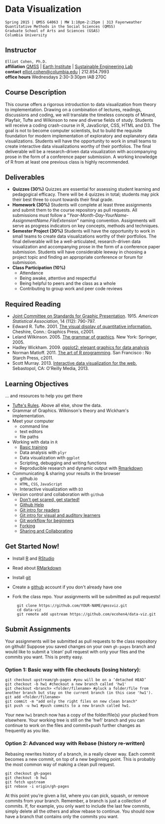 # Data Visualization
	Spring 2015 | QMSS G4063 | MW 1:10pm-2:25pm | 313 Fayerweather  
	Quantitative Methods in the Social Sciences (QMSS)  
	Graduate School of Arts and Sciences (GSAS) 
	Columbia University

## Instructor
`Elliot Cohen, Ph.D.`  
**affiliation**  [QMSS](http://qmss.columbia.edu/faculty-and-staff/) | [Earth Institute](http://www.earth.columbia.edu/articles/view/58) | [Sustainable Engineering Lab](http://sel.columbia.edu/about/)  
**contact**  elliot.cohen@columbia.edu | 212.854.7993  
**office hours**  Wednesdays 2:30-3:30pm IAB 270C

## Course Description   
This course offers a rigorous introduction to data visualization from theory to implementation. Drawing on a combination of lectures, readings, discussions and coding, we will translate the timeless concepts of Minard, Playfair, Tufte and Wilkinson to new and diverse fields of study. Students will receive a coding crash-course in R, JavaScript, CSS, HTML and D3. The goal is not to become computer scientists, but to build the requisite foundation for modern implementation of exploratory and explanatory data visualizations. Students will have the opportunity to work in small teams to create interactive data visualizations worthy of their portfolios. The final deliverable will be a research-driven data visualization with accompanying prose in the form of a conference paper submission. A working knowledge of R from at least one previous class is highly recommended.  

## Deliverables
- **Quizzes (30%)** 
Quizzes are essential for assessing student learning and pedagogical efficacy. There will be 4 quizzes in total; students may pick their best three to count towards their final grade.
- **Homework (30%)**
Students will complete at least three assignments and submit them to the course repository as pull requests. All submissions must follow a "*Year-Month-Day-YourName-AssignmentName.FileExtension*" naming convention. Assignments will serve as progress indicators on key concepts, methods and techniques.
- **Semester Project (30%)**
Students will have the opportunity to work in small teams to create data visualizations worthy of their portfolios. The final deliverable will be a well-articulated, research-driven data visualization and accompanying prose in the form of a conference paper submission. Students will have considerable leeway in choosing a project topic and finding an appropriate conference or forum for submission.
- **Class Participation (10%)**
	- Attendance
	- Being awake, attentive and respectful
	- Being helpful to peers and the class as a whole
	- Contributing to group work and peer code reviews


## Required Reading

* [Joint Committee on Standards for Graphic Presentation](http://www.jstor.org/stable/pdfplus/2965153.pdf?&acceptTC=true&jpdConfirm=true&acceptTC=true&acceptTC=true). 1915. _American Statistical Association_, 14 (112): 790-797. 
* Edward R. Tufte. 2001. [The visual display of quantitative 	information.](http://www.amazon.com/The-Visual-Display-Quantitative-Information/dp/0961392142) Cheshire, Conn.: Graphics Press, c2001.
* Leland Wilkinson. 2005. [The grammar of graphics](http://link.springer.com/book/10.1007/0-387-28695-0). New York: 	Springer, 2005.
* Hadley Wickham. 2009. [ggplot2: elegant graphics for data analysis](http://www.bioinformaticslaboratory.nl/twikidata/pub/Education/ComputinginR/ggplot2-book.pdf)
* Norman Matloff. 2011. [The art of R programming](http://www.amazon.com/The-Art-Programming-Statistical-Software/dp/1593273843/ref=pd_sim_b_2?ie=UTF8&refRID=1T2KB926VAHCZJPH02K0). San Francisco : No Starch Press, c2011.
* Scott Murray. 2013. [Interactive data visualization for the web.](http://www.amazon.com/gp/product/1449339735/ref=ox_sc_act_title_4?ie=UTF8&psc=1&smid=AUSV0VS9I8UVB) 	Sebastopol, CA: O'Reilly Media, 2013.

## Learning Objectives
... and resources to help you get there  

* [Tufte's Rules](http://www.sealthreinhold.com/tuftes-rules/rule_four.php). Above all else, show the data.
* Grammar of Graphics. Wilkinson's theory and Wickham's implementation.
* Meet your computer
	* command line
	* text editors
	* file paths 
* Working with data in `R` 
	* [Basic training](http://ecohen4.github.io/data-viz/r/R-tutorial.html)
	* Data analysis with `plyr`
	* Data visualization with `ggplot`
	* Scripting, debugging and writing functions
	* Reproducible research and dynamic output with [Rmarkdown](http://rmarkdown.rstudio.com/RMarkdownReferenceGuide.pdf)
* Communicating & sharing your results in the browser
	* github.io
	* `HTML`, `CSS`, `JavaScript`
	* Interactive visualization with `D3` 
* Version control and collaboration with `github`
	* [Don't get scared, get started!](http://readwrite.com/2013/09/30/understanding-github-a-journey-for-beginners-part-1)
	* [Github Help](https://help.github.com/articles/set-up-git/)
	* [Git intro for readers](http://skli.se/2012/09/22/introduction-to-git/)
	- [Git intro for visual and auditory learners](https://www.youtube.com/watch?v=LXoWxrTdXkM)
	- [Git workflow for beginners](http://skli.se/2012/10/07/git-workflow-beginner/)
	- [Forking](https://help.github.com/articles/fork-a-repo)
	- [Sharing and Collaborating](https://www.youtube.com/watch?v=ifAEho6BmH0&list=PLg7s6cbtAD17uAwaZwiykDci_q3te3CTY)


## Get Started Now!
* Install [R](http://www.r-project.org/) and [RStudio](http://www.rstudio.com/products/rstudio/download/)
* Read about [RMarkdown](http://rmarkdown.rstudio.com/)
* Install [git](http://git-scm.com/download)
* Create a [github](https://github.com/) account if you don't already have one
* Fork the class repo. Your assignments will be submitted as pull requests! 

    	git clone https://github.com/YOUR-NAME/qmssviz.git
    	cd data-viz
    	git remote add upstream https://github.com/ecohen4/data-viz.git

## Submit Assignments 
Your assignments will be submitted as pull requests to the class repository on github! Suppose you saved changes on your own `gh-pages` branch and would like to submit a ‘clean’ pull request with only your files and the commits you want. This is pretty easy.

### Option 1: Basic way with file checkouts (losing history):
	git checkout upstream/gh-pages #you will be on a ‘detached HEAD’  
	git checkout -b hw1 #checkout a new branch called 'hw1'  
	git checkout <branch> <folder/filename> #pluck a folder/file from another branch but stay on the current branch (in this case 'hw1').  
	git add <folder/filename>
	git commit -m "add only the right files on new clean branch"
	git push -u hw1 #push commits to a new branch called hw1.

Your new `hw1` branch now has a copy of the folder/file(s) your plucked from elsewhere. Your working tree is still on the 'hw1' branch and you can continue to work on the files and commit+push further changes as frequently as you like.

### Option 2: Advanced way with Rebase (history re-written)
 
Rebasing rewrites history of a branch, in a really clever way. Each commit becomes a new commit, on top of a new beginning point. This is probably the most common way of making a clean pull request.
	
	git checkout gh-pages
	git checkout -b hw1
	git fetch upstream
	git rebase -i origin/gh-pages
	
At this point you’re given a list, where you can pick, squash, or remove commits from your branch. Remember, a branch is just a collection of commits. If, for example, you only want to include the last few commits, simply delete all the others and allow rebase to continue. You should now have a branch that contains only the commits you want.